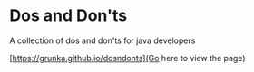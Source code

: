 Dos and Don'ts
==============

A collection of dos and don'ts for java developers

[https://grunka.github.io/dosndonts](Go here to view the page)
